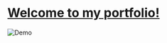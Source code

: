 # [Welcome to my portfolio!](https://duong-28.github.io/lucy-portfolio/)

![Demo](./photos/demo.png)

